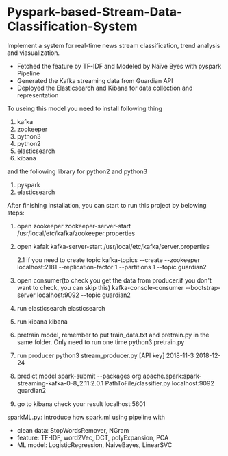 # Pyspark-based-Stream-Data-Classification-System
Implement a system for real-time news stream classification, trend analysis and viasualization.

-	Fetched the feature by TF-IDF and Modeled by Naïve Byes with pyspark Pipeline
-	Generated the Kafka streaming data from Guardian API
-	Deployed the Elasticsearch and Kibana for data collection and representation

To useing this model you need to install following thing
1. kafka
2. zookeeper
3. python3
4. python2
5. elasticsearch
6. kibana

and the following library for python2 and python3
1. pyspark
2. elasticsearch

After finishing installation, you can start to run this project by belowing steps:

1. open zookeeper
	zookeeper-server-start /usr/local/etc/kafka/zookeeper.properties

2. open kafak
	kafka-server-start /usr/local/etc/kafka/server.properties

	2.1 if you need to create topic
		kafka-topics --create --zookeeper localhost:2181 --replication-factor 1 --partitions 1 --topic guardian2

3. open consumer(to check you get the data from producer.if you don't want to check, you can skip this)
	kafka-console-consumer --bootstrap-server localhost:9092 --topic guardian2

4. run elasticsearch
	elasticsearch

5. run kibana
	kibana

6. pretrain model, remember to put train_data.txt and pretrain.py in the same folder. Only need to run one time
	python3 pretrain.py

7. run producer
	python3 stream_producer.py [API key] 2018-11-3 2018-12-24

8. predict model
	spark-submit --packages org.apache.spark:spark-streaming-kafka-0-8_2.11:2.0.1 PathToFile/classifier.py localhost:9092 guardian2

9. go to kibana check your result
	localhost:5601



sparkML.py: introduce how spark.ml using pipeline with 
- clean data: StopWordsRemover, NGram
- feature: TF-IDF, word2Vec, DCT, polyExpansion, PCA
- ML model: LogisticRegression, NaiveBayes, LinearSVC
